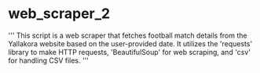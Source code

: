 # web_scraper_2
'''
This script is a web scraper that fetches football match details from the Yallakora website based on the user-provided date.
It utilizes the 'requests' library to make HTTP requests, 'BeautifulSoup' for web scraping, and 'csv' for handling CSV files.
'''
